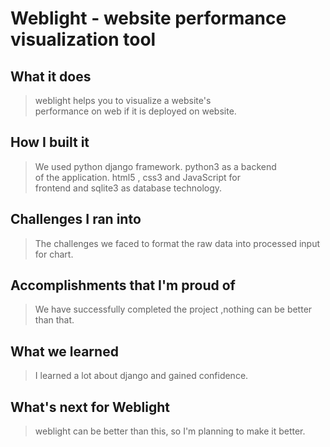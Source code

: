 # Weblight - website performance visualization tool

## What it does
> weblight helps you to visualize a website's <br>performance on web if it is deployed on website.
## How I built it
> We used python django framework. python3 as a backend<br>of the application. html5 , css3 and JavaScript for <br>frontend and sqlite3 as database technology.
## Challenges I ran into
> The challenges we faced to format the raw data into processed input for chart.
## Accomplishments that I'm proud of
> We have successfully completed the project ,nothing can be better than that.
## What we learned
> I learned a lot about django and gained confidence.
## What's next for Weblight
> weblight can be better than this, so I'm planning to make it better.
